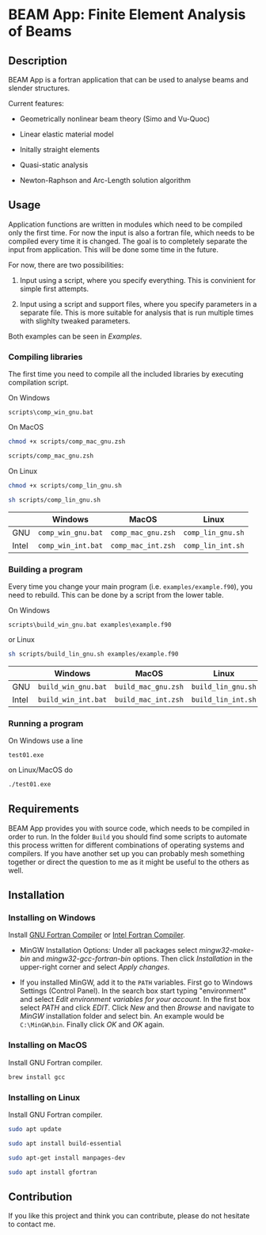 # BEAM App: Finite Element Analysis of Beams

## Description

BEAM App is a fortran application that can be used to analyse beams and slender structures.

Current features:

* Geometrically nonlinear beam theory (Simo and Vu-Quoc)

* Linear elastic material model

* Initally straight elements

* Quasi-static analysis

* Newton-Raphson and Arc-Length solution algorithm

## Usage

Application functions are written in modules which need to be compiled only the first time. For now the input is also a fortran file, which needs to be compiled every time it is changed. The goal is to completely separate the input from application. This will be done some time in the future.

For now, there are two possibilities:

1. Input using a script, where you specify everything. This is convinient for simple first attempts.

2. Input using a script and support files, where you specify parameters in a separate file. This is more suitable for analysis that is run multiple times with slighlty tweaked parameters.

Both examples can be seen in *Examples*.

### Compiling libraries

The first time you need to compile all the included libraries by executing compilation script.

On Windows

```batch
scripts\comp_win_gnu.bat
```

On MacOS

```zsh
chmod +x scripts/comp_mac_gnu.zsh

scripts/comp_mac_gnu.zsh
```


On Linux

```sh
chmod +x scripts/comp_lin_gnu.sh

sh scripts/comp_lin_gnu.sh
```



|       | Windows            | MacOS              | Linux             |
|-------|--------------------|--------------------|-------------------|
| GNU   | `comp_win_gnu.bat` | `comp_mac_gnu.zsh` | `comp_lin_gnu.sh` |
| Intel | `comp_win_int.bat` | `comp_mac_int.zsh` | `comp_lin_int.sh` |

### Building a program

Every time you change your main program (i.e. `examples/example.f90`), you need to rebuild. This can be done by a script from the lower table.

On Windows

```batch
scripts\build_win_gnu.bat examples\example.f90
```

or Linux

```bash
sh scripts/build_lin_gnu.sh examples/example.f90
```

|       | Windows            | MacOS              | Linux             |
|-------|--------------------|--------------------|-------------------|
| GNU   | `build_win_gnu.bat` | `build_mac_gnu.zsh` | `build_lin_gnu.sh` |
| Intel | `build_win_int.bat` | `build_mac_int.zsh` | `build_lin_int.sh` |


### Running a program

On Windows use a line

```batch
test01.exe
```

on Linux/MacOS do

```bash
./test01.exe
```

## Requirements

BEAM App provides you with source code, which needs to be compiled in order to run. In the folder `Build` you should find some scripts to automate this process written for different combinations of operating systems and compilers. If you have another set up you can probably mesh something together or direct the question to me as it might be useful to the others as well.

## Installation

### Installing on Windows

Install [GNU Fortran Compiler](https://gcc.gnu.org/wiki/GFortranBinaries) or [Intel Fortran Compiler](https://software.intel.com/content/www/us/en/develop/tools/compilers/fortran-compilers.html).

 * MinGW Installation Options: Under all packages select *mingw32-make-bin* and *mingw32-gcc-fortran-bin* options. Then click *Installation* in the upper-right corner and select *Apply changes*.

 * If you installed MinGW, add it to the `PATH` variables. First go to Windows Settings (Control Panel). In the search box start typing "environment" and select *Edit environment variables for your account*. In the first box select *PATH* and click *EDIT*. Click *New* and then *Browse* and navigate to *MinGW* installation folder and select bin. An example would be `C:\MinGW\bin`. Finally click *OK* and *OK* again.

### Installing on MacOS

Install GNU Fortran compiler.

``` zsh
brew install gcc
```

### Installing on Linux

Install GNU Fortran compiler.

``` sh
sudo apt update

sudo apt install build-essential

sudo apt-get install manpages-dev

sudo apt install gfortran
```


## Contribution

If you like this project and think you can contribute, please do not hesitate to contact me.










